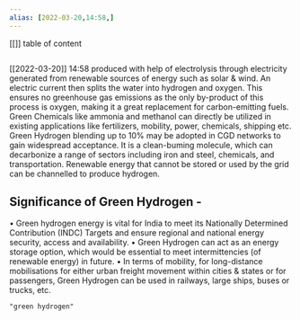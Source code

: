 ```yaml
---
alias: [2022-03-20,14:58,]
---
```

[[]]
table of content
```toc
```

[[2022-03-20]] 14:58
produced with help of electrolysis through electricity generated from renewable sources of energy such as solar & wind.
An electric current then splits the water into hydrogen and oxygen.
This ensures no greenhouse gas emissions as the only by-product of this process is oxygen, making it a great replacement for carbon-emitting fuels.
Green Chemicals like ammonia and methanol can directly be utilized in existing applications like fertilizers, mobility, power, chemicals, shipping etc.
Green Hydrogen blending up to 10% may be adopted in CGD networks to gain widespread acceptance.
It is a clean-buming molecule, which can decarbonize a range of sectors including iron and steel, chemicals, and transportation.
Renewable energy that cannot be stored or used by the grid can be channelled to produce hydrogen.
## Significance of Green Hydrogen -
• Green hydrogen energy is vital for India to meet its Nationally Determined Contribution (INDC) Targets and ensure regional and national energy security, access and availability.
• Green Hydrogen can act as an energy storage option, which would be essential to meet intermittencies (of renewable energy) in future.
• In terms of mobility, for long-distance mobilisations for either urban freight movement within cities & states or for passengers, Green Hydrogen can be used in railways, large ships, buses or trucks, etc.
```query
"green hydrogen"
```